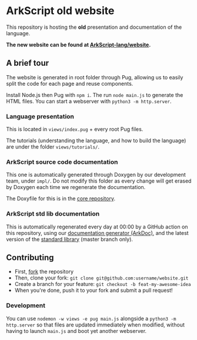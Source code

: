 # ArkScript old website

This repository is hosting the **old** presentation and documentation of the language.

**The new website can be found at [ArkScript-lang/website](https://github.com/ArkScript-lang/website).**

## A brief tour

The website is generated in root folder through Pug, allowing us to easily split the code for each page and reuse components.

Install Node.js then Pug with `npm i`. The run `node main.js` to generate the HTML files. You can start a webserver with `python3 -m http.server`.

### Language presentation

This is located in `views/index.pug` + every root Pug files.

The tutorials (understanding the language, and how to build the language) are under the folder `views/tutorials/`.

### ArkScript source code documentation

This one is automatically generated through Doxygen by our development team, under `impl/`. Do not modify this folder as every change will get erased by Doxygen each time we regenerate the documentation.

The Doxyfile for this is in the [core repository](https://github.com/ArkScript-lang/Ark).

### ArkScript std lib documentation

This is automatically regenerated every day at 00:00 by a GitHub action on this repository, using our [documentation generator (ArkDoc)](https://github.com/ArkScript-lang/ArkDoc), and the latest version of the [standard library](https://github.com/ArkScript-lang/std) (master branch only).

## Contributing

* First, [fork](https://github.com/ArkScript-lang/arkscript-lang.github.io/fork) the repository
* Then, clone your fork: `git clone git@github.com:username/website.git`
* Create a branch for your feature: `git checkout -b feat-my-awesome-idea`
* When you're done, push it to your fork and submit a pull request!

### Development

You can use `nodemon -w views -e pug main.js` alongside a `python3 -m http.server` so that files are updated immediately when modified, without having to launch `main.js` and boot yet another webserver.
